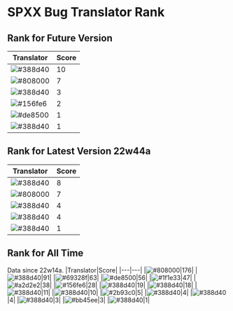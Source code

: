 # SPXX Bug Translator Rank
## Rank for Future Version
|Translator|Score|
|---|---|
|![#388d40](https://img.shields.io/static/v1?label=&message=LeYangZi&color=388d40&style=flat-square)|10|
|![#808000](https://img.shields.io/static/v1?label=&message=Olvcpr423&color=808000&style=flat-square)|7|
|![#388d40](https://img.shields.io/static/v1?label=&message=KatMelon&color=388d40&style=flat-square)|3|
|![#156fe6](https://img.shields.io/static/v1?label=&message=Lakeus&color=156fe6&style=flat-square)|2|
|![#de8500](https://img.shields.io/static/v1?label=&message=AkashaMCPK&color=de8500&style=flat-square)|1|
|![#388d40](https://img.shields.io/static/v1?label=&message=Hatsuki_kiri&color=388d40&style=flat-square)|1|
## Rank for Latest Version 22w44a
|Translator|Score|
|---|---|
|![#388d40](https://img.shields.io/static/v1?label=&message=LeYangZi&color=388d40&style=flat-square)|8|
|![#808000](https://img.shields.io/static/v1?label=&message=Olvcpr423&color=808000&style=flat-square)|7|
|![#388d40](https://img.shields.io/static/v1?label=&message=yzy32767&color=388d40&style=flat-square)|4|
|![#388d40](https://img.shields.io/static/v1?label=&message=KK899&color=388d40&style=flat-square)|4|
|![#388d40](https://img.shields.io/static/v1?label=&message=Hatsuki_kiri&color=388d40&style=flat-square)|1|
## Rank for All Time
Data since 22w14a.
|Translator|Score|
|---|---|
|![#808000](https://img.shields.io/static/v1?label=&message=Olvcpr423&color=808000&style=flat-square)|176|
|![#388d40](https://img.shields.io/static/v1?label=&message=Hatsuki_kiri&color=388d40&style=flat-square)|91|
|![#69328f](https://img.shields.io/static/v1?label=&message=Ricolove&color=69328f&style=flat-square)|63|
|![#de8500](https://img.shields.io/static/v1?label=&message=AkashaMCPK&color=de8500&style=flat-square)|56|
|![#1f1e33](https://img.shields.io/static/v1?label=&message=DrLee_lihr&color=1f1e33&style=flat-square)|47|
|![#a2d2e2](https://img.shields.io/static/v1?label=&message=NoMathExpectation&color=a2d2e2&style=flat-square)|38|
|![#156fe6](https://img.shields.io/static/v1?label=&message=Lakeus&color=156fe6&style=flat-square)|28|
|![#388d40](https://img.shields.io/static/v1?label=&message=dianliang&color=388d40&style=flat-square)|19|
|![#388d40](https://img.shields.io/static/v1?label=&message=LeYangZi&color=388d40&style=flat-square)|18|
|![#388d40](https://img.shields.io/static/v1?label=&message=yzy32767&color=388d40&style=flat-square)|11|
|![#388d40](https://img.shields.io/static/v1?label=&message=KK899&color=388d40&style=flat-square)|10|
|![#2b93c0](https://img.shields.io/static/v1?label=&message=Light_Beacon&color=2b93c0&style=flat-square)|5|
|![#388d40](https://img.shields.io/static/v1?label=&message=PercyDan&color=388d40&style=flat-square)|4|
|![#388d40](https://img.shields.io/static/v1?label=&message=KatMelon&color=388d40&style=flat-square)|4|
|![#388d40](https://img.shields.io/static/v1?label=&message=KaplanSteve&color=388d40&style=flat-square)|3|
|![#bb45ee](https://img.shields.io/static/v1?label=&message=XiTieShiZ&color=bb45ee&style=flat-square)|3|
|![#388d40](https://img.shields.io/static/v1?label=&message=Seayay&color=388d40&style=flat-square)|1|